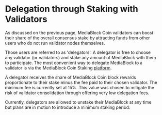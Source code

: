 # Delegation through Staking with Validators

As discussed on the previous page, MediaBlock Coin validators can boost their share of the overall consensus stake by attracting funds from other users who do not run validator nodes themselves. 

Those users are referred to as 'delegators.' A delegator is free to choose any validator (or validators) and stake any amount of MediaBlock with them to participate. The most convenient way to delegate MediaBlock to a validator is via the MediaBlock Coin Staking [platform](https://staking.MediaBlockscan.io). 

A delegator receives the share of MediaBlock Coin block rewards proportionate to their stake minus the fee paid to their chosen validator. The minimum fee is currently set at 15%. This value was chosen to mitigate the risk of validator consolidation through offering very low delegation fees.

Currently, delegators are allowed to unstake their MediaBlock at any time but plans are in motion to introduce a minimum staking period.   
